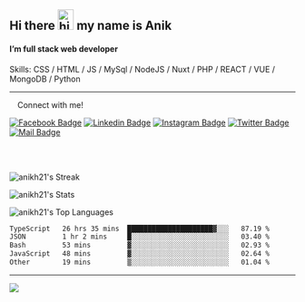 ## Hi there <img src="https://user-images.githubusercontent.com/1303154/88677602-1635ba80-d120-11ea-84d8-d263ba5fc3c0.gif" width="28px" height="36" alt="hi"> my name is Anik

#### I’m full stack web developer

Skills:  CSS / HTML / JS / MySql / NodeJS / Nuxt / PHP / REACT / VUE / MongoDB / Python


---

&emsp;Connect with me!

<a href="https://www.facebook.com/anik.aritro" target="_blank">![Facebook Badge](https://img.shields.io/badge/Facebook-1877F2?style=for-the-badge&logo=facebook&logoColor=white)</a> [![Linkedin Badge](https://img.shields.io/badge/LinkedIn-0077B5?style=for-the-badge&logo=linkedin&logoColor=white)](https://www.linkedin.com/in/dev-anik) [![Instagram Badge](https://img.shields.io/badge/Instagram-E4405F?style=for-the-badge&logo=instagram&logoColor=white)](https://www.instagram.com/aritro.anik) [![Twitter Badge](https://img.shields.io/badge/Twitter-1DA1F2?style=for-the-badge&logo=twitter&logoColor=white)](https://twitter.com/AritroAnik) [![Mail Badge](https://img.shields.io/badge/Gmail-D14836?style=for-the-badge&logo=gmail&logoColor=white)](mailto:anik.wdev@gmail.com)

</br>
</br>


![anikh21's Streak](https://github-readme-streak-stats.herokuapp.com/?user=anikh21&theme=vue-dark&hide_border=true)

![anikh21's Stats](https://github-readme-stats.vercel.app/api?username=anikh21&theme=vue-dark&show_icons=true&hide_border=true&count_private=true)

![anikh21's Top Languages](https://github-readme-stats.vercel.app/api/top-langs/?username=anikh21&theme=vue-dark&show_icons=true&hide_border=true&layout=compact)

<!--START_SECTION:waka-->

```txt
TypeScript   26 hrs 35 mins  █████████████████████▓░░░   87.19 %
JSON         1 hr 2 mins     █░░░░░░░░░░░░░░░░░░░░░░░░   03.40 %
Bash         53 mins         ▓░░░░░░░░░░░░░░░░░░░░░░░░   02.93 %
JavaScript   48 mins         ▓░░░░░░░░░░░░░░░░░░░░░░░░   02.64 %
Other        19 mins         ▒░░░░░░░░░░░░░░░░░░░░░░░░   01.04 %
```

<!--END_SECTION:waka-->
---

![](https://komarev.com/ghpvc/?username=anikh21)  
